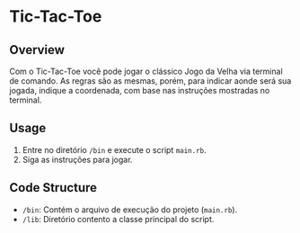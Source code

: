 
# Tic-Tac-Toe

## Overview
Com o Tic-Tac-Toe você pode jogar o clássico Jogo da Velha
via terminal de comando.
As regras são as mesmas, porém, para indicar aonde será sua jogada, 
indique a coordenada, com base nas instruções mostradas no terminal.


## Usage
1. Entre no diretório `/bin` e execute o script `main.rb`.
2. Siga as instruções para jogar.


## Code Structure
- `/bin`: Contém o arquivo de execução do projeto (`main.rb`).
- `/lib`: Diretório contento a classe principal do script.
